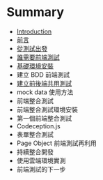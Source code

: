 # Summary

* [Introduction](README.md)
* [前言](chapter1.md)
* [從測試出發](從測試出發.md)
* [誰需要前端測試](誰需要前端測試.md)
* [基礎環境安裝](前端.md)
* 建立 BDD 前端測試
* [建立前後端共用測試](mocha--chai-基礎.md)
* mock data 使用方法
* 前端整合測試
* 前端整合測試環境安裝
* 第一個前端整合測試
* Codeception.js
* 表單整合測試
* Page Object 前端測試再利用
* 持續整合開發
* 使用雲端環境實測
* 前端測試的下一步


